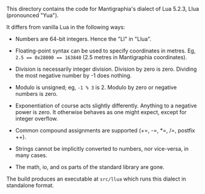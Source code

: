 This directory contains the code for Mantigraphia's dialect of Lua 5.2.3, Llua
(pronounced "Yua").

It differs from vanilla Lua in the following ways:

- Numbers are 64-bit integers. Hence the "Ll" in "Llua".

- Floating-point syntax can be used to specify coordinates in metres. Eg,
  `2.5 == 0x28000 == 163840` (2.5 metres in Mantigraphia coordinates).

- Division is necessarily integer division. Division by zero is zero. Dividing
  the most negative number by -1 does nothing.

- Modulo is unsigned; eg, `-1 % 3` is 2. Modulo by zero or negative numbers is
  zero.

- Exponentiation of course acts slightly differently. Anything to a negative
  power is zero. It otherwise behaves as one might expect, except for integer
  overflow.

- Common compound assignments are supported (+=, -=, *=, /=, postfix ++).

- Strings cannot be implicitly converted to numbers, nor vice-versa, in many
  cases.

- The math, io, and os parts of the standard library are gone.

The build produces an executable at `src/llua` which runs this dialect in
standalone format.
